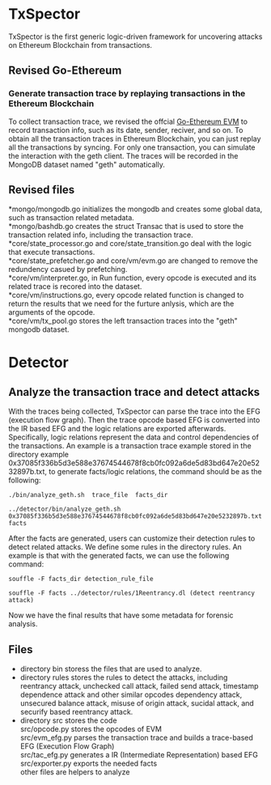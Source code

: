 # TxSpector
TxSpector is the first generic logic-driven framework for uncovering attacks on Ethereum Blockchain from transactions.

## Revised Go-Ethereum 
### Generate transaction trace by replaying transactions in the Ethereum Blockchain
To collect transaction trace, we revised the offcial [Go-Ethereum EVM](https://github.com/ethereum/go-ethereum) to record transaction info, such as its date, sender, reciver, and so on. To obtain all the transaction traces in Ethereum Blockchain, you can just replay all the transactions by syncing. For only one transaction, you can simulate the interaction with the geth client. The traces will be recorded in the MongoDB dataset named "geth" automatically. 

## Revised files
*mongo/mongodb.go initializes the mongodb and creates some global data, such as transaction related metadata. <br />
*mongo/bashdb.go creates the struct Transac that is used to store the transaction related info, including the transaction trace. <br />
*core/state_processor.go and core/state_transition.go deal with the logic that execute transactions. <br />
*core/state_prefetcher.go and core/vm/evm.go are changed to remove the redundency casued by prefetching. <br />
*core/vm/interpreter.go, in Run function, every opcode is executed and its related trace is recored into the dataset. <br />
*core/vm/instructions.go, every opcode related function is changed to return the results that we need for the furture anlysis, which are the arguments of the opcode. <br />
*core/vm/tx_pool.go stores the left transaction traces into the "geth" mongodb dataset. <br />

# Detector 
## Analyze the transaction trace and detect attacks
With the traces being collected, TxSpector can parse the trace into the EFG (execution flow graph). Then the trace opcode based EFG is converted into the IR based EFG and the logic relations are exported afterwards. Specifically, logic relations represent the data and control dependencies of the transactions. An example is a transaction trace example stored in the directory example 0x37085f336b5d3e588e37674544678f8cb0fc092a6de5d83bd647e20e5232897b.txt, to generate facts/logic relations, the command should be as the following: <br />
```
./bin/analyze_geth.sh  trace_file  facts_dir
```
```
../detector/bin/analyze_geth.sh 0x37085f336b5d3e588e37674544678f8cb0fc092a6de5d83bd647e20e5232897b.txt facts
```

After the facts are generated, users can customize their detection rules to detect related attacks. We define some rules in the directory rules. An example is that with the generated facts, we can use the following command: <br />
```
souffle -F facts_dir detection_rule_file
```
```
souffle -F facts ../detector/rules/1Reentrancy.dl (detect reentrancy attack)
```

Now we have the final results that have some metadata for forensic analysis. <br />

## Files
* directory bin storess the files that are used to analyze. <br />
* directory rules stores the rules to detect the attacks, including reentrancy attack, unchecked call attack,  failed send attack, timestamp dependence attack and other similar opcodes dependency attack, unsecured balance attack, misuse of origin attack, sucidal attack, and securify based reentrancy attack. <br />
* directory src stores the code <br />
   src/opcode.py stores the opcodes of EVM <br />
   src/evm_efg.py parses the transaction trace and builds a trace-based EFG (Execution Flow Graph) <br />
   src/tac_efg.py generates a IR (Intermediate Representation) based EFG <br />
   src/exporter.py exports the needed facts <br />
   other files are helpers to analyze <br />

